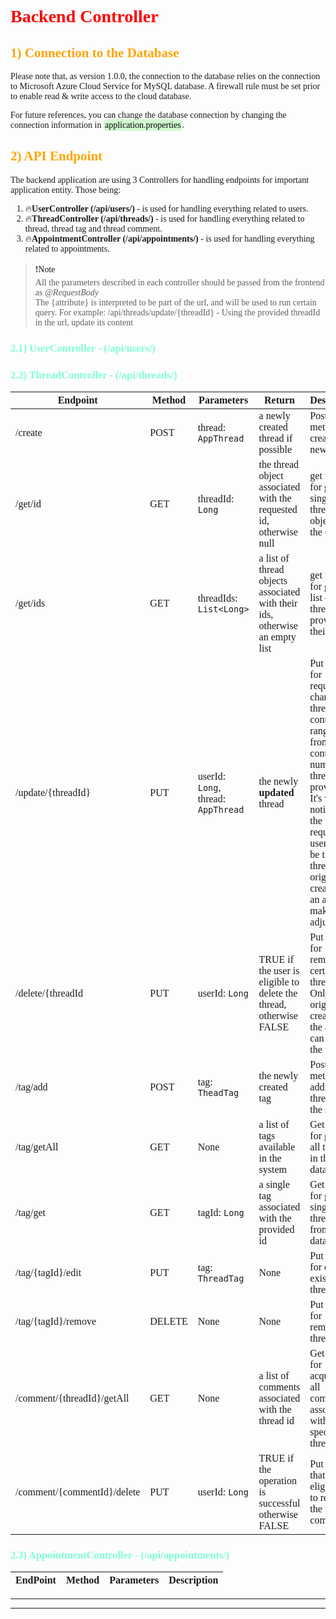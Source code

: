 
# Backend Controller 

## 1) Connection to the Database
Please note that, as version 1.0.0, the connection to the database relies on the connection to
Microsoft Azure Cloud Service for MySQL database. A firewall rule must be set prior to enable read & write access to the
cloud database. 

For future references, you can change the database connection by changing the connection information in <mark class="green_marker">application.properties</mark>.

## 2) API Endpoint

The backend application are using 3 Controllers for handling endpoints for important application entity. Those being: 
1. 🔥**UserController (/api/users/)** - is used for handling everything related to users.
2. 🔥**ThreadController (/api/threads/)** - is used for handling everything related to thread, thread tag and thread comment.
3. 🔥**AppointmentController (/api/appointments/)** - is used for handling everything related to appointments.

> ❗<a>Note</a><br>
> All the parameters described in each controller should be passed from the frontend as *@RequestBody*<br>
> The {attribute} is interpreted to be part of the url, and will be used to run certain query. For example:
> /api/threads/update/{threadId} - Using the provided threadId in the url, update its content


### 2.1) UserController - (/api/users/)


### 2.2) ThreadController - (/api/threads/)

| Endpoint                   | Method | Parameters                          | Return                                                                      | Description                                                                                                                                                                                                                                 |
|----------------------------|--------|-------------------------------------|-----------------------------------------------------------------------------|---------------------------------------------------------------------------------------------------------------------------------------------------------------------------------------------------------------------------------------------|
| /create                    | POST   | thread: `AppThread`                 | a newly created thread if possible                                          | Post method for creating new thread                                                                                                                                                                                                         |
| /get/id                    | GET    | threadId: `Long`                    | the thread object associated with the requested id, otherwise null          | get method for getting a single thread object from the database                                                                                                                                                                             |
| /get/ids                   | GET    | threadIds: `List<Long>`             | a list of thread objects associated with their ids, otherwise an empty list | get method for getting a list of threads provided by their ids                                                                                                                                                                              |
| /update/{threadId}         | PUT    | userId: `Long`, thread: `AppThread` | the newly **updated** thread                                                | Put method for requesting a change in thread content, this ranging from thread content, a number of thread tags provided. It's worth noting that the requested user, must be the thread original creator or an admin to make the adjustment |
| /delete/{threadId          | PUT    | userId: `Long`                      | TRUE if the user is eligible to delete the thread, otherwise FALSE          | Put method for removing a certain thread. Only the original creator and the admin can remove the thread                                                                                                                                     |
| /tag/add                   | POST   | tag: `TheadTag`                     | the newly created tag                                                       | Post method for adding new thread to the system                                                                                                                                                                                             |
| /tag/getAll                | GET    | None                                | a list of tags available in the system                                      | Get method for getting all the tags in the database                                                                                                                                                                                         |
| /tag/get                   | GET    | tagId: `Long`                       | a single tag associated with the provided id                                | Get method for getting a single thread tag from the database                                                                                                                                                                                |
| /tag/{tagId}/edit          | PUT    | tag: `ThreadTag`                    | None                                                                        | Put method for editing existing thread tag                                                                                                                                                                                                  |
| /tag/{tagId}/remove        | DELETE | None                                | None                                                                        | Put method for removing thread tag                                                                                                                                                                                                          |
| /comment/{threadId}/getAll | GET    | None                                | a list of comments associated with the thread id                            | Get method for acquiring all comments associated with a specific thread id                                                                                                                                                                  |
| /comment/{commentId}/delete | PUT    | userId: `Long`                      | TRUE if the operation is successful otherwise FALSE                         | Put method that allows eligible user to remove the thread comment                                                                                                                                                                           |

### 2.3) AppointmentController - (/api/appointments/)

<table> 
    <thead>
        <th>EndPoint</th>
        <th>Method</th>
        <th>Parameters</th>
        <th>Description</th>
    </thead>
    <tbody>
    </tbody>
</table>



---

<style> 
    body { 
        font-family: "Space Grotesk";
    }

    h1 {
        color: red;
    }

    h2 {
        color: orange;
    }

    h3 {
        color: aquamarine;
    }

    .green_marker { 
        border-radius: 5px;
        padding: 2px;
        color: black;
        background-color: #BBFABBA6;
    }

</style>

---
[//]: # (table template)
[//]: # (<table> )

[//]: # (    <thead>)

[//]: # (        <th>EndPoint</th>)

[//]: # (        <th>Method</th>)

[//]: # (        <th>Parameters</th>)

[//]: # (        <th>Description</th>)

[//]: # (    </thead>)

[//]: # (    <tbody>)

[//]: # (    </tbody>)

[//]: # (</table>)
